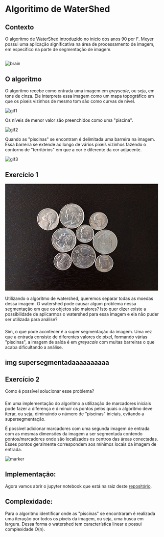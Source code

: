 # Algoritimo de WaterShed

## Contexto

O algoritmo de WaterShed introduzido no inicio dos anos 90 por F. Meyer possui uma aplicação significativa na área de processamento de imagem, em específico na parte de segmentação de imagem.

##

![brain](brain.jpg)

## O algoritmo

O algoritmo recebe como entrada uma imagem em _greyscale_, ou seja, em tons de cinza. Ele interpreta essa imagem como um mapa topográfico em que os píxeis vizinhos de mesmo tom são como curvas de nível.

![gif1](gif1.png)

Os níveis de menor valor são preenchidos como uma "piscina".

![gif2](gif2.png)

Quando as "piscinas" se encontram é delimitada uma barreira na imagem. Essa barreira se extende ao longo de vários pixeís vizinhos fazendo o contorno de "territórios" em que a cor é diferente da cor adjacente.

![gif3](gif3.png)

## Exercício 1

![input](input.jpg)

Utilizando o algoritmo de watershed, queremos separar todas as moedas dessa imagem. O watershed pode causar algum problema nessa segmentação em que os objetos são maiores? Isto quer dizer existe a possibilidade de aplicarmos o watershed para essa imagem e ela não puder ser utilizada para análise?

###

Sim, o que pode acontecer é a super segmentação da imagem. Uma vez que a entrada consiste de diferentes valores de pixel, formando várias "piscinas", a imagem de saída é em _greyscale_ com muitas barreiras o que acaba dificultando a análise.

## img supersegmentadaaaaaaaaaa

## Exercício 2

Como é possível solucionar esse problema?

###

Em uma implementação do algoritmo a utilização de marcadores iniciais pode fazer a diferença e diminuir os pontos pelos quais o algoritmo deve iterar, ou seja, diminuindo o número de "piscinas" iniciais, evitando a supersegmentação.

É possível adicionar marcadores com uma segunda imagem de entrada com as mesmas dimensões da imagem a ser segmentada contendo pontos/marcadores onde são localizados os centros das áreas conectadas. Esses pontos geralmente correspondem aos mínimos locais da imagem de entrada.

![marker](marker.png)

## Implementação:

Agora vamos abrir o jupyter notebook que está na raiz deste [repositório](https://github.com/pedr0luiz/desprog-projeto).

## Complexidade:

Para o algoritmo identificar onde as "piscinas" se encontraram é realizada uma iteração por todos os píxeis da imagem, ou seja, uma busca em largura. Dessa forma o watershed tem característica linear e possui complexidade O(n).
